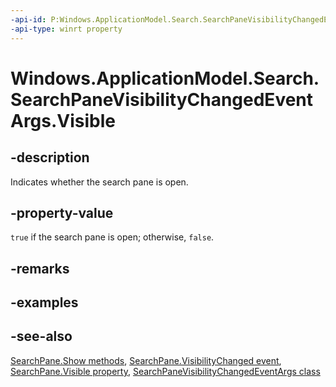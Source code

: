 ```yaml
---
-api-id: P:Windows.ApplicationModel.Search.SearchPaneVisibilityChangedEventArgs.Visible
-api-type: winrt property
---
```


<!-- Property syntax
public bool Visible { get; }
-->

# Windows.ApplicationModel.Search.SearchPaneVisibilityChangedEventArgs.Visible

## -description

Indicates whether the search pane is open.

## -property-value

`true` if the search pane is open; otherwise, `false`.

## -remarks

## -examples

## -see-also

[SearchPane.Show methods](searchpane_show_1323631364.md), [SearchPane.VisibilityChanged event](searchpane_visibilitychanged.md), [SearchPane.Visible property](searchpane_visible.md), [SearchPaneVisibilityChangedEventArgs class](searchpanevisibilitychangedeventargs.md)